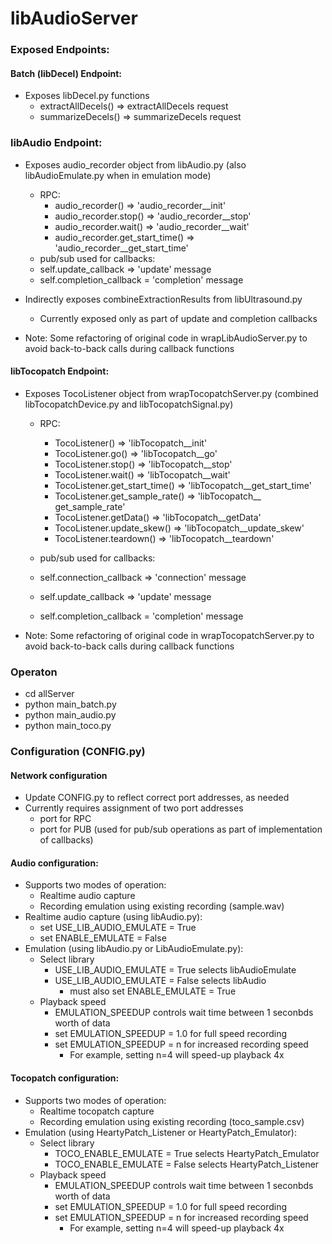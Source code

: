 # libAudioServer


### Exposed Endpoints:
#### Batch (libDecel) Endpoint:

- Exposes libDecel.py functions
  - extractAllDecels() => extractAllDecels request
  - summarizeDecels()  => summarizeDecels request

### libAudio Endpoint:

- Exposes audio_recorder object from libAudio.py (also libAudioEmulate.py when in emulation mode)
  - RPC:  
    - audio_recorder() => 'audio_recorder__init'
    - audio_recorder.stop() => 'audio_recorder__stop'
    - audio_recorder.wait() => 'audio_recorder__wait'
    - audio_recorder.get_start_time() => 'audio_recorder__get_start_time'
  - pub/sub used for callbacks:
   - self.update_callback => 'update' message
   - self.completion_callback = 'completion' message
- Indirectly exposes combineExtractionResults from libUltrasound.py
  - Currently exposed only as part of update and completion callbacks

- Note: Some refactoring of original code in wrapLibAudioServer.py to avoid back-to-back calls during callback functions


#### libTocopatch Endpoint:

- Exposes TocoListener object from wrapTocopatchServer.py (combined libTocopatchDevice.py and libTocopatchSignal.py)
  - RPC:  
    - TocoListener() => 'libTocopatch__init'
    - TocoListener.go() => 'libTocopatch__go'
    - TocoListener.stop() => 'libTocopatch__stop'
    - TocoListener.wait() => 'libTocopatch__wait'
    - TocoListener.get_start_time() => 'libTocopatch__get_start_time'
    - TocoListener.get_sample_rate() => 'libTocopatch__ get_sample_rate'
    - TocoListener.getData() => 'libTocopatch__getData'
    - TocoListener.update_skew() => 'libTocopatch__update_skew'
    - TocoListener.teardown() => 'libTocopatch__teardown'
    
  - pub/sub used for callbacks:
   - self.connection_callback => 'connection' message
   - self.update_callback => 'update' message
   - self.completion_callback = 'completion' message

- Note: Some refactoring of original code in wrapTocopatchServer.py to avoid back-to-back calls during callback functions


### Operaton
- cd allServer
- python main_batch.py
- python main_audio.py
- python main_toco.py


### Configuration (CONFIG.py)

#### Network configuration
- Update CONFIG.py to reflect correct port addresses, as needed
- Currently requires assignment of two port addresses
  - port for RPC
  - port for PUB (used for pub/sub operations as part of implementation of callbacks)

#### Audio configuration:
- Supports two modes of operation:
  - Realtime audio capture
  - Recording emulation using existing recording (sample.wav)
- Realtime audio capture (using libAudio.py):
  - set USE_LIB_AUDIO_EMULATE = True
  - set ENABLE_EMULATE = False
- Emulation (using libAudio.py or LibAudioEmulate.py):
  - Select library
    - USE_LIB_AUDIO_EMULATE = True selects libAudioEmulate
    - USE_LIB_AUDIO_EMULATE = False selects libAudio
      - must also set ENABLE_EMULATE = True
  - Playback speed
     - EMULATION_SPEEDUP controls wait time between 1 seconbds worth of data
     - set EMULATION_SPEEDUP = 1.0 for full speed recording
     - set EMULATION_SPEEDUP = n for increased recording speed
       - For example, setting n=4 will speed-up playback 4x

#### Tocopatch configuration:
- Supports two modes of operation:
  - Realtime tocopatch capture
  - Recording emulation using existing recording (toco_sample.csv)
- Emulation (using HeartyPatch_Listener or HeartyPatch_Emulator):
  - Select library
    - TOCO_ENABLE_EMULATE = True selects HeartyPatch_Emulator
    - TOCO_ENABLE_EMULATE = False selects HeartyPatch_Listener
  - Playback speed
     - EMULATION_SPEEDUP controls wait time between 1 seconbds worth of data
     - set EMULATION_SPEEDUP = 1.0 for full speed recording
     - set EMULATION_SPEEDUP = n for increased recording speed
       - For example, setting n=4 will speed-up playback 4x
     